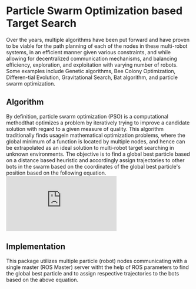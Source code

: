 # Particle Swarm Optimization based Target Search
Over the years, multiple algorithms have been put forward and have proven to be viable for the path planning of each of the nodes in these multi-robot systems, in an efficient manner given various constraints, and while allowing for decentralized communication mechanisms, and balancing efficiency, exploration, and exploitation with varying number of robots. Some examples include Genetic algorithms, Bee Colony Optimization, Differen-tial Evolution, Gravitational Search, Bat algorithm, and particle swarm optimization.

## Algorithm 
By definition, particle swarm optimization (PSO) is a computational methodthat optimizes a problem by iteratively trying to improve a candidate solution
with regard to a given measure of quality. This algorithm traditionally finds usagein mathematical optimization problems, where the global minimum of a function is located by multiple nodes, and hence can be extrapolated as an ideal solution to multi-robot target searching in unknown environments. 
The objective is to find a global best particle based on a distance based heuristic and accordingly assign trajectories to other bots in the swarm based on the coordinates of the global best particle's position based on the following equation.
![equation](http://www.sciweavers.org/tex2img.php?eq=v_i%5E%7Bt%2B1%7D%3Dwv_i%5Et%2Bc_1r_1%28pB_i%5Et-x_i%5Et%29%2Bc_2r_2%28gB_i%5Et-x_i%5Et%29&bc=Transparent&fc=White&im=jpg&fs=12&ff=arev&edit=0)

## Implementation
This package utilizes multiple particle (robot) nodes communicating with a single master (ROS Master) server witht the help of ROS parameters to find the global best particle and to assign respective trajectories to the bots based on the above equation.
